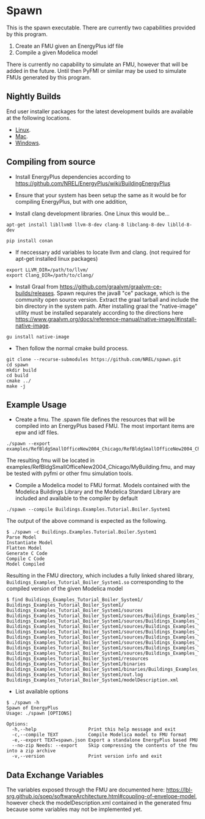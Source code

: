 # Spawn 

This is the spawn executable. 
There are currently two capabilities provided by this program.
1. Create an FMU given an EnergyPlus idf file
2. Compile a given Modelica model

There is currently no capability to simulate an FMU, however that will be added in the future.
Until then PyFMI or similar may be used to simulate FMUs generated by this program.

## Nightly Builds

End user installer packages for the latest development builds are available at the following locations.

* [Linux](https://spawn.s3.amazonaws.com/latest/Spawn-latest-Linux.tar.gz).
* [Mac](https://spawn.s3.amazonaws.com/latest/Spawn-latest-Darwin.tar.gz).
* [Windows](https://spawn.s3.amazonaws.com/latest/Spawn-latest-win64.zip).

## Compiling from source

* Install EnergyPlus dependencies according to https://github.com/NREL/EnergyPlus/wiki/BuildingEnergyPlus

* Ensure that your system has been setup the same as it would be for compiling EnergyPlus, but with one addition,

* Install clang development libraries. One Linux this would be...
```shell
apt-get install libllvm8 llvm-8-dev clang-8 libclang-8-dev liblld-8-dev
```

```shell
pip install conan
```

* If neccessary add variables to locate llvm and clang. (not required for apt-get installed linux packages)
```shell
export LLVM_DIR=/path/to/llvm/
export Clang_DIR=/path/to/clang/
```

* Install Graal from https://github.com/graalvm/graalvm-ce-builds/releases. Spawn requires the java8 "ce" package, which is the community open source version.
Extract the graal tarball and include the bin directory in the system path. After installing graal the "native-image" utility must be installed separately according to the directions here https://www.graalvm.org/docs/reference-manual/native-image/#install-native-image.

```shell
gu install native-image
```

* Then follow the normal cmake build process.

```shell
git clone --recurse-submodules https://github.com/NREL/spawn.git
cd spawn
mkdir build
cd build
cmake ../
make -j
```

## Example Usage

* Create a fmu. The .spawn file defines the resources that will be compiled into an EnergyPlus based FMU. 
The most important items are epw and idf files.


```shell
./spawn --export examples/RefBldgSmallOfficeNew2004_Chicago/RefBldgSmallOfficeNew2004_Chicago.spawn

```

The resulting fmu will be located in examples/RefBldgSmallOfficeNew2004_Chicago/MyBuilding.fmu,
and may be tested with pyfmi or other fmu simulation tools.

* Compile a Modelica model to FMU format. Models contained with the Modelica Buildings Library and
the Modelica Standard Library are included and available to the compiler by default

```shell
./spawn --compile Buildings.Examples.Tutorial.Boiler.System1

```

The output of the above command is expected as the following.

```shell
$ ./spawn -c Buildings.Examples.Tutorial.Boiler.System1
Parse Model
Instantiate Model
Flatten Model
Generate C Code
Compile C Code
Model Compiled
```

Resulting in the FMU directory, which includes a fully linked shared library, 
`Buildings_Examples_Tutorial_Boiler_System1.so` corresponding to the compiled version
of the given Modelica model


```shell
$ find Buildings_Examples_Tutorial_Boiler_System1/
Buildings_Examples_Tutorial_Boiler_System1/
Buildings_Examples_Tutorial_Boiler_System1/sources
Buildings_Examples_Tutorial_Boiler_System1/sources/Buildings_Examples_Tutorial_Boiler_System1_init_independent.c
Buildings_Examples_Tutorial_Boiler_System1/sources/Buildings_Examples_Tutorial_Boiler_System1_base.c
Buildings_Examples_Tutorial_Boiler_System1/sources/Buildings_Examples_Tutorial_Boiler_System1_funcs.c
Buildings_Examples_Tutorial_Boiler_System1/sources/Buildings_Examples_Tutorial_Boiler_System1_base.h
Buildings_Examples_Tutorial_Boiler_System1/sources/Buildings_Examples_Tutorial_Boiler_System1.c
Buildings_Examples_Tutorial_Boiler_System1/sources/Buildings_Examples_Tutorial_Boiler_System1_equ_init.c
Buildings_Examples_Tutorial_Boiler_System1/sources/Buildings_Examples_Tutorial_Boiler_System1_init_dependent.c
Buildings_Examples_Tutorial_Boiler_System1/sources/Buildings_Examples_Tutorial_Boiler_System1_equ.c
Buildings_Examples_Tutorial_Boiler_System1/resources
Buildings_Examples_Tutorial_Boiler_System1/binaries
Buildings_Examples_Tutorial_Boiler_System1/binaries/Buildings_Examples_Tutorial_Boiler_System1.so
Buildings_Examples_Tutorial_Boiler_System1/out.log
Buildings_Examples_Tutorial_Boiler_System1/modelDescription.xml
```

* List available options

```shell
$ ./spawn -h
Spawn of EnergyPlus
Usage: ./spawn [OPTIONS]

Options:
  -h,--help                   Print this help message and exit
  -c,--compile TEXT           Compile Modelica model to FMU format
  -e,--export TEXT=spawn.json Export a standalone EnergyPlus based FMU
  --no-zip Needs: --export    Skip compressing the contents of the fmu into a zip archive
  -v,--version                Print version info and exit
```

## Data Exchange Variables

The variables exposed through the FMU are documented here:
https://lbl-srg.github.io/soep/softwareArchitecture.html#coupling-of-envelope-model,
however check the modelDescription.xml contained in the generated fmu because
some variables may not be implemented yet.

